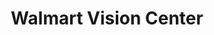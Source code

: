 ---
title: "Walmart Vision Center"
url: /columbus/walmart-vision-center-morse-road/
shop: Optiker
---